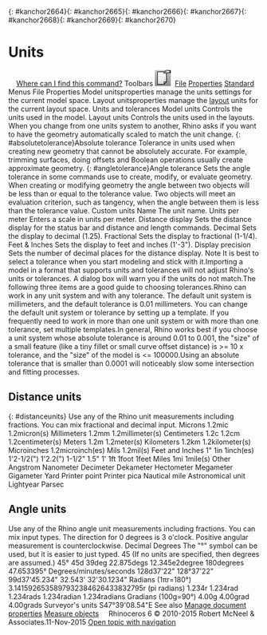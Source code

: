 ---
---

{: #kanchor2664}{: #kanchor2665}{: #kanchor2666}{: #kanchor2667}{: #kanchor2668}{: #kanchor2669}{: #kanchor2670}
# Units
 [![images/transparent.gif](images/transparent.gif)Where can I find this command?](javascript:void(0);) Toolbars
![images/documentproperties.png](images/documentproperties.png) [File](file-toolbar.html)  [Properties](properties-toolbar.html)  [Standard](standard-toolbar.html) 
Menus
File
Properties
Model unitsproperties manage the units settings for the current model space.
Layout unitsproperties manage the [layout](layout.html) units for the current layout space.
Units and tolerances
Model units
Controls the units used in the model.
Layout units
Controls the units used in the layouts.
When you change from one units system to another, Rhino asks if you want to have the geometry automatically scaled to match the unit change.
{: #absolutetolerance}Absolute tolerance
Tolerance in units used when creating new geometry that cannot be absolutely accurate. For example, trimming surfaces, doing offsets and Boolean operations usually create approximate geometry.
{: #angletolerance}Angle tolerance
Sets the angle tolerance in some commands use to create, modify, or evaluate geometry.
When creating or modifying geometry the angle between two objects will be less than or equal to the tolerance value.
Two objects will meet an evaluation criterion, such as tangency, when the angle between them is less than the tolerance value.
Custom units
Name
The unit name.
Units per meter
Enters a scale in units per meter.
Distance display
Sets the distance display for the status bar and distance and length commands.
Decimal
Sets the display to decimal (1.25).
Fractional
Sets the display to fractional (1-1/4).
Feet &amp; Inches
Sets the display to feet and inches (1'-3").
Display precision
Sets the number of decimal places for the distance display.
Note
It is best to select a tolerance when you start modeling and stick with it.Importing a model in a format that supports units and tolerances will not adjust Rhino's units or tolerances. A dialog box will warn you if the units do not match.The following three items are a good guide to choosing tolerances.Rhino can work in any unit system and with any tolerance. The default unit system is millimeters, and the default tolerance is 0.01 millimeters. You can change the default unit system or tolerance by setting up a template. If you frequently need to work in more than one unit system or with more than one tolerance, set multiple templates.In general, Rhino works best if you choose a unit system whose absolute tolerance is around 0.01 to 0.001, the "size" of a small feature (like a tiny fillet or small curve offset distance) is &gt;= 10 x tolerance, and the "size" of the model is &lt;= 100000.Using an absolute tolerance that is smaller than 0.0001 will noticeably slow some intersection and fitting processes.
## Distance units
{: #distanceunits}
Use any of the Rhino unit measurements including fractions. You can mix fractional and decimal input.
Microns
1.2mic
1.2micron(s)
Millimeters
1.2mm
1.2millimeter(s)
Centimeters
1.2c
1.2cm
1.2centimeter(s)
Meters
1.2m
1.2meter(s)
Kilometers
1.2km
1.2kilometer(s)
Microinches
1.2microinch(es)
Mils
1.2mil(s)
Feet and Inches
1"
1in
1inch(es)
1'2-1/2(")
1'2.2(")
1-1/2"
1.5"
1'
1ft
1foot
1feet
Miles
1mi
1mile(s)
Other
Angstrom
Nanometer
Decimeter
Dekameter
Hectometer
Megameter
Gigameter
Yard
Printer point
Printer pica
Nautical mile
Astronomical unit
Lightyear
Parsec

## Angle units
Use any of the Rhino angle unit measurements including fractions. You can mix input types.
The direction for 0 degrees is 3 o'clock. Positive angular measurement is counterclockwise.
Decimal Degrees
The "°" symbol can be used, but it is easier to just typed.
45 (If no units are specified, then degrees are assumed.)
45°
45d
39deg
22.875degs
12.345e2degree
180degrees
47.653395°
Degrees/minutes/seconds
128d37'22"
128°37'22"
99d37'45.234"
32.543'
32'30.1234"
Radians (1πr=180°)
3.1415926535897932384626433832795r (pi radians)
1.234r
1.234rad
1.234rads
1.234radian
1.234radians
Gradians (100g=90°)
4.00g
4.00grad
4.00grads
Surveyor's units
S47°39'08.54"E
See also
 [Manage document properties](sak-documentproperties.html) 
 [Measure objects](sak-measure.html) 
&#160;
&#160;
Rhinoceros 6 © 2010-2015 Robert McNeel &amp; Associates.11-Nov-2015
 [Open topic with navigation](units.html) 

